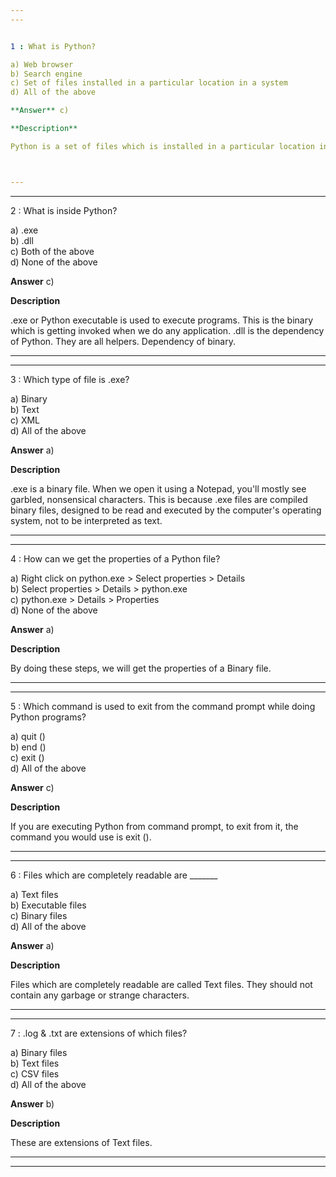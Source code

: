 ```yaml
---
---


1 : What is Python?  

a) Web browser  
b) Search engine  
c) Set of files installed in a particular location in a system  
d) All of the above  

**Answer** c) 

**Description**  

Python is a set of files which is installed in a particular location in a system.  when you install Python on your computer, it consists of executable files, libraries, configuration files, and other supporting files that are placed in designated directories. These files together make up the Python programming language environment that allows you to write, run, and manage Python programs.



---
```

---


2 : What is inside Python?  

a) .exe  
b) .dll  
c) Both of the above  
d) None of the above  

**Answer** c) 

**Description**  

.exe or Python executable is used to execute programs. This is the binary which is getting invoked when we do any application.  .dll is the dependency of Python. They are all helpers. Dependency of binary.

---
---


3 : Which type of file is .exe?  

a) Binary  
b) Text  
c) XML  
d) All of the above  

**Answer** a) 

**Description**  

.exe is a binary file. When we open it using a Notepad, you'll mostly see garbled, nonsensical characters. This is because .exe files are compiled binary files, designed to be read and executed by the computer's operating system, not to be interpreted as text.   

---
---


4 : How can we get the properties of a Python file?  

a) Right click on python.exe > Select properties > Details  
b) Select properties > Details > python.exe  
c) python.exe > Details > Properties  
d) None of the above  

**Answer** a) 

**Description**  

By doing these steps, we will get the properties of a Binary file.

---
---


5 : Which command is used to exit from the command prompt while doing Python programs?  

a) quit ()  
b) end ()  
c) exit ()  
d) All of the above  

**Answer** c) 

**Description**  

If you are executing Python from command prompt, to exit from it, the command you would use is exit (). 

---
---


6 : Files which are completely readable are _______  

a) Text files  
b) Executable files  
c) Binary files  
d) All of the above  

**Answer** a) 

**Description**  

Files which are completely readable are called Text files. They should not contain any garbage or strange characters.



---
---


7 : .log & .txt are extensions of which files?  

a) Binary files  
b) Text files  
c) CSV files  
d) All of the above  

**Answer** b) 

**Description**  

These are extensions of Text files.  

---
---



